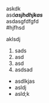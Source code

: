 askdk  
asd***asjhdhjkas***  
asdasgfdfgfd  
#hjfhsd
<p>aklsdj  

1. sads  
2. asd  
3. asd  
4. asdsad

- asdlkjas  
- asldj
- asld;k